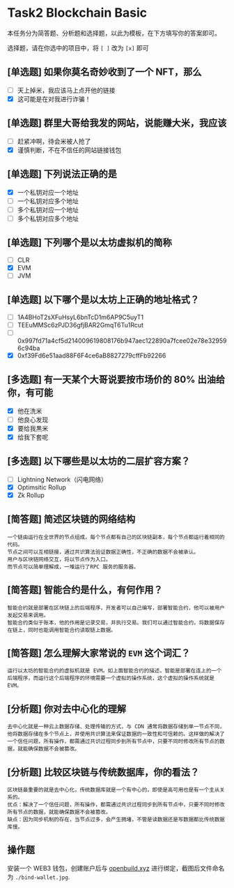 # Task2 Blockchain Basic

本任务分为简答题、分析题和选择题，以此为模板，在下方填写你的答案即可。

选择题，请在你选中的项目中，将 `[ ]` 改为 `[x]` 即可

## [单选题] 如果你莫名奇妙收到了一个 NFT，那么

- [ ] 天上掉米，我应该马上点开他的链接
- [x] 这可能是在对我进行诈骗！

## [单选题] 群里大哥给我发的网站，说能赚大米，我应该

- [ ] 赶紧冲啊，待会米被人抢了
- [x] 谨慎判断，不在不信任的网站链接钱包

## [单选题] 下列说法正确的是

- [x] 一个私钥对应一个地址
- [ ] 一个私钥对应多个地址
- [ ] 多个私钥对应一个地址
- [ ] 多个私钥对应多个地址

## [单选题] 下列哪个是以太坊虚拟机的简称

- [ ] CLR
- [x] EVM
- [ ] JVM

## [单选题] 以下哪个是以太坊上正确的地址格式？

- [ ] 1A4BHoT2sXFuHsyL6bnTcD1m6AP9C5uyT1
- [ ] TEEuMMSc6zPJD36gfjBAR2GmqT6Tu1Rcut
- [ ] 0x997fd71a4cf5d214009619808176b947aec122890a7fcee02e78e329596c94ba
- [x] 0xf39Fd6e51aad88F6F4ce6aB8827279cffFb92266

## [多选题] 有一天某个大哥说要按市场价的 80% 出油给你，有可能

- [x] 他在洗米
- [ ] 他良心发现
- [x] 要给我黒米
- [x] 给我下套呢

## [多选题] 以下哪些是以太坊的二层扩容方案？

- [ ] Lightning Network（闪电网络）
- [x] Optimsitic Rollup
- [x] Zk Rollup

## [简答题] 简述区块链的网络结构

```
一个链由运行在全世界的节点组成，每个节点都有自己的区块链副本，每个节点都运行着相同的代码。
节点之间可以互相链接，通过共识算法验证数据正确性，不正确的数据不会被承认。
用户与区块链网络交互，将以节点作为入口。
而节点可以简单理解成，一堆运行了RPC 服务的服务器。

```

## [简答题] 智能合约是什么，有何作用？

```
智能合约就是部署在区块链上的后端程序，开发者可以自己编写，部署智能合约，他可以被用户发起交易来调用。
智能合约类似于账本，他的作用是记录交易，并执行交易。我们可以通过智能合约，将数据保存在链上，同时也能调用智能合约读取链上数据。

```

## [简答题] 怎么理解大家常说的 `EVM` 这个词汇？

```
运行以太坊的智能合约的虚拟机就是 EVM。如上面智能合约的描述，智能是部署在连上的一个后端程序，而运行这个后端程序的环境需要一个虚拟的操作系统，这个虚拟的操作系统就是 EVM。
```

## [分析题] 你对去中心化的理解

```
去中心化就是一种云上数据存储、处理传输的方式，与 CDN 通常将数据存储到单一节点不同，他将数据存储在多个节点上，并使用共识算法来保证数据的一致性和可信赖的。这样做的解决了一个信任问题，所有操作，都需通过共识过程同步到所有节点中，只要不同时修改所有节点的数据，就能确保数据不会被篡改。

```

## [分析题] 比较区块链与传统数据库，你的看法？

```
区块链最重要的就是去中心化，传统数据库就是一个有中心的，即使是高可用也是有一个主从关系的。
优点：解决了一个信任问题，所有操作，都需通过共识过程同步到所有节点中，只要不同时修改所有节点的数据，就能确保数据不会被篡改。
缺点：因为同步机制的存在，当节点过多，会产生拥堵，不管是读数据还是写数据都比传统数据库慢。

```

## 操作题

安装一个 WEB3 钱包，创建账户后与 [openbuild.xyz](https://openbuild.xyz/profile) 进行绑定，截图后文件命名为 `./bind-wallet.jpg`.